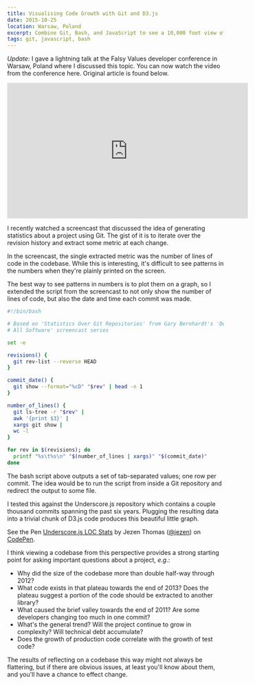 ```yaml
---
title: Visualising Code Growth with Git and D3.js
date: 2015-10-25
location: Warsaw, Poland
excerpt: Combine Git, Bash, and JavaScript to see a 10,000 foot view of the growth of your codebase over time.
tags: git, javascript, bash
---
```


*Update:* I gave a lightning talk at the Falsy Values developer conference in
Warsaw, Poland where I discussed this topic. You can now watch the video from
the conference here. Original article is found below.

<iframe width="560" height="315" src="https://www.youtube.com/embed/c9CoBR6_OkI?rel=0" frameborder="0" allowfullscreen></iframe>

<span class="run-in"><span class="drop">I</span> recently watched a
screencast</span> that discussed the idea of generating statistics about a
project using Git. The gist of it is to iterate over the revision history and
extract some metric at each change.

In the screencast, the single extracted metric was the number of lines of code
in the codebase. While this is interesting, it's difficult to see patterns in
the numbers when they're plainly printed on the screen.

The best way to see patterns in numbers is to plot them on a graph, so I
extended the script from the screencast to not only show the number of lines of
code, but also the date and time each commit was made.

~~~bash
#!/bin/bash

# Based on 'Statistics Over Git Repositories' from Gary Bernhardt's 'Destroy
# All Software' screencast series

set -e

revisions() {
  git rev-list --reverse HEAD
}

commit_date() {
  git show --format="%cD" "$rev" | head -n 1
}

number_of_lines() {
  git ls-tree -r "$rev" |
  awk '{print $3}' |
  xargs git show |
  wc -l
}

for rev in $(revisions); do
  printf "%s\t%s\n" "$(number_of_lines | xargs)" "$(commit_date)"
done
~~~

The bash script above outputs a set of tab-separated values; one row per commit.
The idea would be to run the script from inside a Git repository and redirect
the output to some file.

I tested this against the Underscore.js repository which contains a couple
thousand commits spanning the past six years. Plugging the resulting data into a
trivial chunk of D3.js code produces this beautiful little graph.

<p data-height="355" data-theme-id="477" data-slug-hash="bb8940bf7c651cb3a4110c091b8afc4d" data-default-tab="result" data-user="jezen" class='codepen'>See the Pen <a href='http://codepen.io/jezen/pen/bb8940bf7c651cb3a4110c091b8afc4d/'>Underscore.js LOC Stats</a> by Jezen Thomas (<a href='http://codepen.io/jezen'>@jezen</a>) on <a href='http://codepen.io'>CodePen</a>.</p>
<script async src="//assets.codepen.io/assets/embed/ei.js"></script>

I think viewing a codebase from this perspective provides a strong starting
point for asking important questions about a project, *e.g.*:

- Why did the size of the codebase more than double half-way through 2012?
- What code exists in that plateau towards the end of 2013? Does the plateau
  suggest a portion of the code should be extracted to another library?
- What caused the brief valley towards the end of 2011? Are some developers
  changing too much in one commit?
- What's the general trend? Will the project continue to grow in complexity?
  Will technical debt accumulate?
- Does the growth of production code correlate with the growth of test code?

The results of reflecting on a codebase this way might not always be flattering,
but if there are obvious issues, at least you'll know about them, and you'll
have a chance to effect change.
